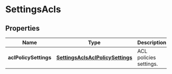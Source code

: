 
# SettingsAcls

## Properties
Name | Type | Description | Notes
------------ | ------------- | ------------- | -------------
**aclPolicySettings** | [**SettingsAclsAclPolicySettings**](SettingsAclsAclPolicySettings.md) | ACL policies settings. |  [optional]



